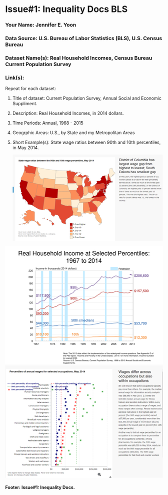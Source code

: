 # Issue#1: Inequality Docs BLS

### Your Name:  Jennifer E. Yoon   

### Data Source:  U.S. Bureau of Labor Statistics (BLS), U.S. Census Bureau   

### Dataset Name(s): Real Household Incomes, Census Bureau Current Population Survey     

### Link(s):   

Repeat for each dataset:  

 1. Title of dataset: Current Population Survey, Annual Social and Economic Suppliment.

 1. Description:  Real Household Incomes, in 2014 dollars.

 1. Time Periods:  Annual, 1968 - 2015   

 1. Geogrphic Areas:  U.S., by State and my Metropolitan Areas  

 1. Short Example(s):  State wage ratios between 90th and 10th percentiles, in May 2014.

    ![By State Inequality Map](inequality/BLS-By-State-Inequality.png)   
     
<img src="inequality/real-hh-inc.pdf" alt="Real Household Incomes" width="600" />  
     
<img src="inequality/BLS-Percentiles-Occupation.png" alt="Percentiles by Occupation" width="600" height="auto" />  

#### Footer:  Issue#1: Inequality Docs.   

